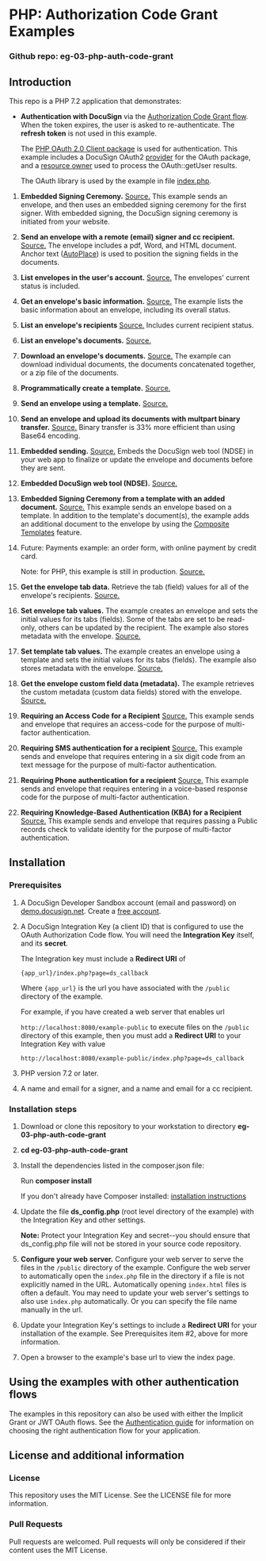 # PHP: Authorization Code Grant Examples

### Github repo: eg-03-php-auth-code-grant
## Introduction
This repo is a PHP 7.2 application that demonstrates:

* **Authentication with DocuSign** via the
[Authorization Code Grant flow](https://developers.docusign.com/esign-rest-api/guides/authentication/oauth2-code-grant).
  When the token expires, the user is asked to re-authenticate.
  The **refresh token** is not used in this example.

  The [PHP OAuth 2.0 Client package](http://oauth2-client.thephpleague.com/) is used
  for authentication. This example includes a DocuSign OAuth2
  [provider](./src/DocuSign.php)
  for the OAuth package, and a [resource owner](./src/DocuSignResourceOwner.php) used to process the OAuth::getUser results.

  The OAuth library is used by the example in file
  [index.php](./public/index.php).

1. **Embedded Signing Ceremony.**
   [Source.](./src/EG001EmbeddedSigning.php)
   This example sends an envelope, and then uses an embedded signing ceremony for the first signer.
   With embedded signing, the DocuSign signing ceremony is initiated from your website.
1. **Send an envelope with a remote (email) signer and cc recipient.**
   [Source.](./src/EG002SigningViaEmail.php)
   The envelope includes a pdf, Word, and HTML document.
   Anchor text ([AutoPlace](https://support.docusign.com/en/guides/AutoPlace-New-DocuSign-Experience)) is used to position the signing fields in the documents.
1. **List envelopes in the user's account.**
   [Source.](./src/EG003ListEnvelopes.php)
   The envelopes' current status is included.
1. **Get an envelope's basic information.**
   [Source.](./src/EG004EnvelopeInfo.php)
   The example lists the basic information about an envelope, including its overall status.
1. **List an envelope's recipients**
   [Source.](./src/EG005EnvelopeRecipients.php)
   Includes current recipient status.
1. **List an envelope's documents.**
   [Source.](./src/EG006EnvelopeDocs.php)
1. **Download an envelope's documents.**
   [Source.](./src/EG007EnvelopeGetDoc.php)
   The example can download individual
   documents, the documents concatenated together, or a zip file of the documents.
1. **Programmatically create a template.**
   [Source.](./src/EG008CreateTemplate.php)
1. **Send an envelope using a template.**
   [Source.](./src/EG009UseTemplate.php)
1. **Send an envelope and upload its documents with multpart binary transfer.**
   [Source.](./src/EG010SendBinaryDocs.php)
   Binary transfer is 33% more efficient than using Base64 encoding.
1. **Embedded sending.**
   [Source.](./src/EG011EmbeddedSending.php)
   Embeds the DocuSign web tool (NDSE) in your web app to finalize or update
   the envelope and documents before they are sent.
1. **Embedded DocuSign web tool (NDSE).**
   [Source.](./src/EG012EmbeddedConsole.php)
1. **Embedded Signing Ceremony from a template with an added document.**
   [Source.](./src/EG013AddDocToTemplate.php)
   This example sends an envelope based on a template.
   In addition to the template's document(s), the example adds an
   additional document to the envelope by using the
   [Composite Templates](https://developers.docusign.com/esign-rest-api/guides/features/templates#composite-templates)
   feature.
1. Future: Payments example: an order form, with online payment by credit card.

   Note: for PHP, this example is still in production.
   [Source.](./src/EG014CollectPayment.php)
1. **Get the envelope tab data.**
   Retrieve the tab (field) values for all of the envelope's recipients.
   [Source.](./src/EG015EnvelopeTabData.php)
1. **Set envelope tab values.**
   The example creates an envelope and sets the initial values for its tabs (fields). Some of the tabs
   are set to be read-only, others can be updated by the recipient. The example also stores
   metadata with the envelope.
   [Source.](./src/EG016SetTabValues.php)
1. **Set template tab values.**
   The example creates an envelope using a template and sets the initial values for its tabs (fields).
   The example also stores metadata with the envelope.
   [Source.](./src/EG017SetTemplateTabValues.php)
1. **Get the envelope custom field data (metadata).**
   The example retrieves the custom metadata (custom data fields) stored with the envelope.
   [Source.](./src/EG018EnvelopeCustomFieldData.php)
1. **Requiring an Access Code for a Recipient**
   [Source.](./src/EG019AccessCodeAuthentication.php)
   This example sends and envelope that requires an access-code for the purpose of multi-factor authentication.   
1. **Requiring SMS authentication for a recipient**
   [Source.](./src/EG020SmsAuthentication.php)
   This example sends and envelope that requires entering in a six digit code from an text message for the purpose of multi-factor authentication.   
1. **Requiring Phone authentication for a recipient**
   [Source.](./src/EG021PhoneAuthentication.php)
   This example sends and envelope that requires entering in a voice-based response code for the purpose of multi-factor authentication.  
1. **Requiring Knowledge-Based Authentication (KBA) for a Recipient**
   [Source.](./src/EG021PhoneAuthentication.php)
   This example sends and envelope that requires passing a Public records check to validate identity for the purpose of multi-factor authentication.    

## Installation

### Prerequisites
1. A DocuSign Developer Sandbox account (email and password) on [demo.docusign.net](https://demo.docusign.net).
   Create a [free account](https://go.docusign.com/sandbox/productshot/?elqCampaignId=16532).
1. A DocuSign Integration Key (a client ID) that is configured to use the
   OAuth Authorization Code flow.
   You will need the **Integration Key** itself, and its **secret**.

   The Integration key must include a **Redirect URI** of

   `{app_url}/index.php?page=ds_callback`

   Where `{app_url}` is the url you have associated with the `/public` directory of the example.

   For example, if you have created a web server that enables url

   `http://localhost:8080/example-public`
   to execute files on the `/public` directory of this example, then you must add a **Redirect URI** to
   your Integration Key with value

   `http://localhost:8080/example-public/index.php?page=ds_callback`

1. PHP version 7.2 or later.
1. A name and email for a signer, and a name and email for a cc recipient.

### Installation steps
1. Download or clone this repository to your workstation to directory **eg-03-php-auth-code-grant**
1. **cd eg-03-php-auth-code-grant**
1. Install the dependencies listed in the composer.json file:

   Run **composer install**  
   
   If you don't already have Composer installed: [installation instructions](https://getcomposer.org/doc/00-intro.md)
1. Update the file **ds_config.php** (root level directory of the example)
     with the Integration Key and other settings.

   **Note:** Protect your Integration Key and secret--you
   should ensure that ds_config.php file will not be stored in your source code
   repository.

1. **Configure your web server.** Configure your web server to serve the files in the `/public`
   directory of the example. Configure the web server to automatically open the `index.php`
   file in the directory if a file is not explicitly named in the URL.
   Automatically opening `index.html` files is often a default. You may need to update
   your web server's settings to also use `index.php` automatically. Or you can
   specify the file name manually in the url.
1. Update your Integration Key's settings to include a **Redirect URI** for
   your installation of the example. See Prerequisites item #2, above for more information.
1. Open a browser to the example's base url to view the index page.

<!--
#### Payments code example
To use the payments example, create a
test payments gateway for your developer sandbox account.

See the
[PAYMENTS_INSTALLATION.md](.ter/PAYMENTS_INSTALLATION.md)
file for instructions.

Then add the payment gateway account id to the **app/ds_config.php** file.
-->
## Using the examples with other authentication flows

The examples in this repository can also be used with either the
Implicit Grant or JWT OAuth flows.
See the [Authentication guide](https://developers.docusign.com/esign-rest-api/guides/authentication)
for information on choosing the right authentication flow for your application.

## License and additional information

### License
This repository uses the MIT License. See the LICENSE file for more information.

### Pull Requests
Pull requests are welcomed. Pull requests will only be considered if their content
uses the MIT License.
